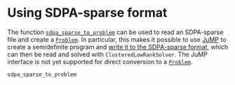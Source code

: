 # Using SDPA-sparse format

The function [`sdpa_sparse_to_problem`](@ref) can be used to read an SDPA-sparse file and create a [`Problem`](@ref). In particular, this makes it possible to use [JuMP](https://jump.dev/) to create a semidefinite program and [write it to the SDPA-sparse format](https://jump.dev/JuMP.jl/stable/manual/models/#Write-a-model-to-file), which can then be read and solved with `ClusteredLowRankSolver`. The JuMP interface is not yet supported for direct conversion to a [`Problem`](@ref).

```@docs
sdpa_sparse_to_problem
```